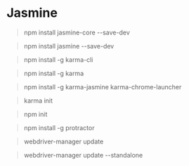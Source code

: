 # Jasmine


>npm install jasmine-core --save-dev

>npm install jasmine --save-dev

>npm install -g karma-cli

>npm install -g karma

>npm install -g karma-jasmine karma-chrome-launcher

>karma init

>npm init

>npm install -g protractor

>webdriver-manager update

>webdriver-manager update --standalone
